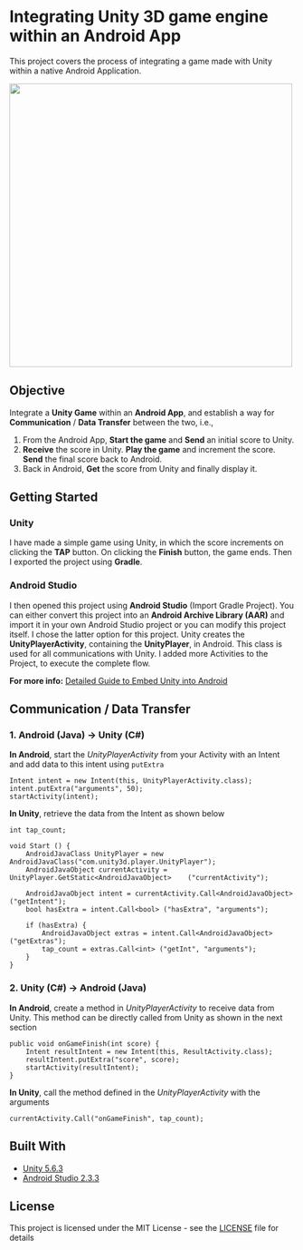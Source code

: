# Integrating Unity 3D game engine within an Android App

This project covers the process of integrating a game made with Unity within a native Android Application.

<img src="https://i.imgur.com/PI26MA6.gif" width="500px" />

## Objective

Integrate a **Unity Game** within an **Android App**, and establish a way for **Communication** / **Data Transfer** between the two, i.e.,

1. From the Android App, **Start the game** and **Send** an initial score to Unity.
2. **Receive** the score in Unity. **Play the game** and increment the score. **Send** the final score back to Android.
3. Back in Android, **Get** the score from Unity and finally display it.

## Getting Started

### Unity

I have made a simple game using Unity, in which the score increments on clicking the **TAP** button. On clicking the **Finish** button, the game ends. Then I exported the project using **Gradle**.

### Android Studio

I then opened this project using **Android Studio** (Import Gradle Project). You can either convert this project into an **Android Archive Library (AAR)** and import it in your own Android Studio project or you can modify this project itself. I chose the latter option for this project. Unity creates the **UnityPlayerActivity**, containing the **UnityPlayer**, in Android. This class is used for all communications with Unity. I added more Activities to the Project, to execute the complete flow.


**For more info:** [Detailed Guide to Embed Unity into Android](https://medium.com/@davidbeloosesky/embedded-unity-within-android-app-7061f4f473a)

## Communication / Data Transfer

### 1. Android (Java) -> Unity (C#)

**In Android**, start the *UnityPlayerActivity* from your Activity with an Intent and add data to this intent using `putExtra`
```
Intent intent = new Intent(this, UnityPlayerActivity.class);
intent.putExtra("arguments", 50);
startActivity(intent);
```

**In Unity**, retrieve the data from the Intent as shown below
```
int tap_count;

void Start () {
	AndroidJavaClass UnityPlayer = new AndroidJavaClass("com.unity3d.player.UnityPlayer"); 
	AndroidJavaObject currentActivity = UnityPlayer.GetStatic<AndroidJavaObject>	("currentActivity");

	AndroidJavaObject intent = currentActivity.Call<AndroidJavaObject>("getIntent");
	bool hasExtra = intent.Call<bool> ("hasExtra", "arguments");

	if (hasExtra) {
		AndroidJavaObject extras = intent.Call<AndroidJavaObject> ("getExtras");
		tap_count = extras.Call<int> ("getInt", "arguments");
	}
}
```

### 2. Unity (C#) -> Android (Java)

**In Android**, create a method in *UnityPlayerActivity* to receive data from Unity. This method can be directly called from Unity as shown in the next section
``` 
public void onGameFinish(int score) {
	Intent resultIntent = new Intent(this, ResultActivity.class);
    resultIntent.putExtra("score", score);
    startActivity(resultIntent);
}
```

**In Unity**, call the method defined in the *UnityPlayerActivity* with the arguments
```
currentActivity.Call("onGameFinish", tap_count);
```

## Built With

- [Unity 5.6.3](https://unity3d.com/)
- [Android Studio 2.3.3](https://developer.android.com/studio/index.html)

## License

This project is licensed under the MIT License - see the [LICENSE](LICENSE) file for details